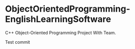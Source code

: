 # ObjectOrientedProgramming-EnglishLearningSoftware
C++ Object-Oriented Programming  Project With Team.

Test commit